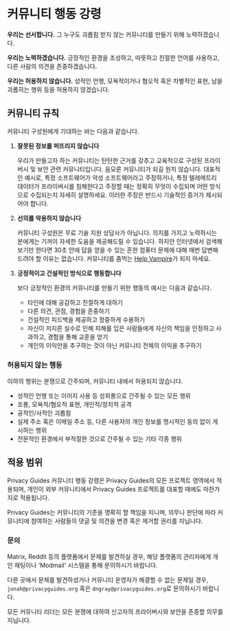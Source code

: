 # 커뮤니티 행동 강령

**우리는 선서합니다.** 그 누구도 괴롭힘 받지 않는 커뮤니티를 만들기 위해 노력하겠습니다.

**우리는 노력하겠습니다.** 긍정적인 환경을 조성하고, 따뜻하고 친절한 언어를 사용하고, 다른 사람의 의견을 존중하겠습니다.

**우리는 허용하지 않습니다.** 성적인 언행, 모욕적이거나 혐오적 혹은 차별적인 표현, 남을 괴롭히는 행위 등을 허용하지 않겠습니다.

## 커뮤니티 규칙

커뮤니티 구성원에게 기대하는 바는 다음과 같습니다.

1. **잘못된 정보를 퍼뜨리지 않습니다**

      우리가 만들고자 하는 커뮤니티는 탄탄한 근거를 갖추고 교육적으로 구성된 프라이버시 및 보안 관련 커뮤니티입니다. 음모론 커뮤니티가 되길 원치 않습니다. 대표적인 예시로, 특정 소프트웨어가 악성 소프트웨어라고 주장하거나, 특정 텔레메트리 데이터가 프라이버시를 침해한다고 주장할 때는 정확히 무엇이 수집되며 어떤 방식으로 수집되는지 자세히 설명하세요. 이러한 주장은 반드시 기술적인 증거가 제시되어야 합니다.

1. **선의를 악용하지 않습니다**

      커뮤니티 구성원은 무료 기술 지원 상담사가 아닙니다. 의지를 가지고 노력하시는 분에게는 기꺼이 자세한 도움을 제공해드릴 수 있습니다. 하지만 인터넷에서 검색해보기만 한다면 30초 안에 답을 얻을 수 있는 흔한 컴퓨터 문제에 대해 매번 답변해 드려야 할 이유는 없습니다. 커뮤니티를 좀먹는 [Help Vampire](https://slash7.com/2006/12/22/vampires/)가 되지 마세요.

1. **긍정적이고 건설적인 방식으로 행동합니다**

      보다 긍정적인 환경의 커뮤니티를 만들기 위한 행동의 예시는 다음과 같습니다.

      - 타인에 대해 공감하고 친절하게 대하기
      - 다른 의견, 관점, 경험을 존중하기
      - 건설적인 피드백을 제공하고 정중하게 수용하기
      - 자신이 저지른 실수로 인해 피해를 입은 사람들에게 자신의 책임을 인정하고 사과하고, 경험을 통해 교훈을 얻기
      - 개인의 이익만을 추구하는 것이 아닌 커뮤니티 전체의 이익을 추구하기

### 허용되지 않는 행동

이하의 행위는 분쟁으로 간주되며, 커뮤니티 내에서 허용되지 않습니다.

- 성적인 언행 또는 이미지 사용 등 성희롱으로 간주될 수 있는 모든 행위
- 조롱, 모욕적/혐오적 표현, 개인적/정치적 공격
- 공적인/사적인 괴롭힘
- 실제 주소 혹은 이메일 주소 등, 다른 사용자의 개인 정보를 명시적인 동의 없이 게시하는 행위
- 전문적인 환경에서 부적절한 것으로 간주될 수 있는 기타 각종 행위

## 적용 범위

Privacy Guides 커뮤니티 행동 강령은 Privacy Guides의 모든 프로젝트 영역에서 적용되며, 개인이 외부 커뮤니티에서 Privacy Guides 프로젝트를 대표할 때에도 마찬가지로 적용됩니다.

Privacy Guides는 커뮤니티의 기준을 명확히 할 책임을 지니며, 의무나 판단에 따라 커뮤니티에 참여하는 사람들의 댓글 및 의견을 변경 혹은 제거할 권리를 지닙니다.

### 문의

Matrix, Reddit 등의 플랫폼에서 문제를 발견하실 경우, 해당 플랫폼의 관리자에게 개인 채팅이나 'Modmail' 시스템을 통해 문의하시기 바랍니다.

다른 곳에서 문제를 발견하셨거나 커뮤니티 운영자가 해결할 수 없는 문제일 경우, `jonah@privacyguides.org` 혹은 `dngray@privacyguides.org`로 문의하시기 바랍니다.

모든 커뮤니티 리더는 모든 분쟁에 대하여 신고자의 프라이버시와 보안을 존중할 의무를 지닙니다.
